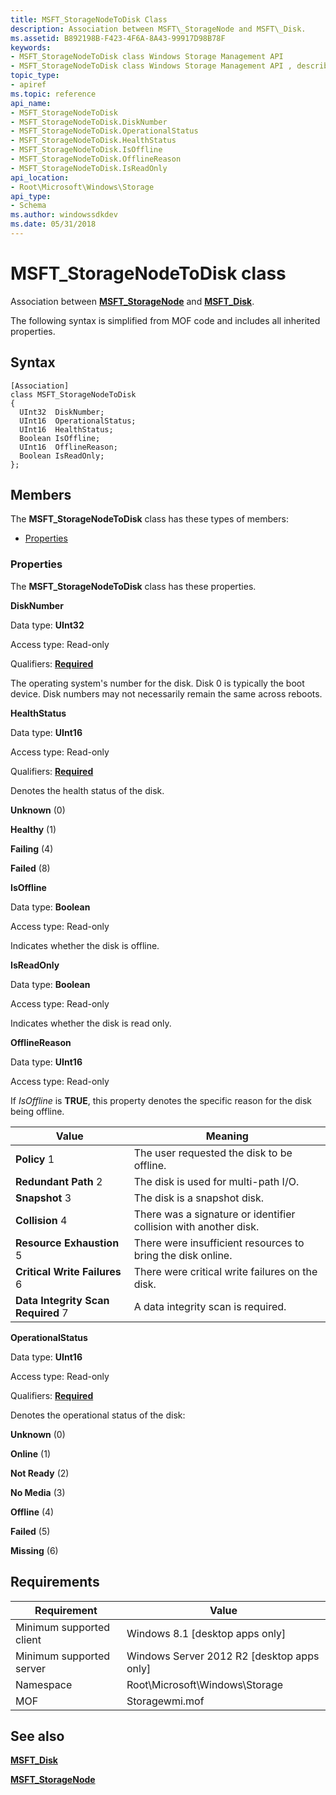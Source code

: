 ```yaml
---
title: MSFT_StorageNodeToDisk Class
description: Association between MSFT\_StorageNode and MSFT\_Disk.
ms.assetid: B892198B-F423-4F6A-8A43-99917D98B78F
keywords:
- MSFT_StorageNodeToDisk class Windows Storage Management API
- MSFT_StorageNodeToDisk class Windows Storage Management API , described
topic_type:
- apiref
ms.topic: reference
api_name:
- MSFT_StorageNodeToDisk
- MSFT_StorageNodeToDisk.DiskNumber
- MSFT_StorageNodeToDisk.OperationalStatus
- MSFT_StorageNodeToDisk.HealthStatus
- MSFT_StorageNodeToDisk.IsOffline
- MSFT_StorageNodeToDisk.OfflineReason
- MSFT_StorageNodeToDisk.IsReadOnly
api_location:
- Root\Microsoft\Windows\Storage
api_type:
- Schema
ms.author: windowssdkdev
ms.date: 05/31/2018
---
```


# MSFT\_StorageNodeToDisk class

Association between [**MSFT\_StorageNode**](msft-storagenode.md) and [**MSFT\_Disk**](msft-disk.md).

The following syntax is simplified from MOF code and includes all inherited properties.

## Syntax

``` syntax
[Association]
class MSFT_StorageNodeToDisk
{
  UInt32  DiskNumber;
  UInt16  OperationalStatus;
  UInt16  HealthStatus;
  Boolean IsOffline;
  UInt16  OfflineReason;
  Boolean IsReadOnly;
};
```

## Members

The **MSFT\_StorageNodeToDisk** class has these types of members:

-   [Properties](#properties)

### Properties

The **MSFT\_StorageNodeToDisk** class has these properties.

 

**DiskNumber**
   

Data type: **UInt32**
 

Access type: Read-only
 

Qualifiers: [**Required**](/windows/win32/wmisdk/standard-qualifiers)
 

The operating system's number for the disk. Disk 0 is typically the boot device. Disk numbers may not necessarily remain the same across reboots.

 

**HealthStatus**
   

Data type: **UInt16**
 

Access type: Read-only
 

Qualifiers: [**Required**](/windows/win32/wmisdk/standard-qualifiers)
 

Denotes the health status of the disk.

 

**Unknown** (0)
 

**Healthy** (1)
 

**Failing** (4)
 

**Failed** (8)
 

 

**IsOffline**
   

Data type: **Boolean**
 

Access type: Read-only
 

Indicates whether the disk is offline.

 

**IsReadOnly**
   

Data type: **Boolean**
 

Access type: Read-only
 

Indicates whether the disk is read only.

 

**OfflineReason**
   

Data type: **UInt16**
 

Access type: Read-only
 

If *IsOffline* is **TRUE**, this property denotes the specific reason for the disk being offline.



| Value                                                                                                                                                                                                                                                                                                           | Meaning                                                                     |
|-----------------------------------------------------------------------------------------------------------------------------------------------------------------------------------------------------------------------------------------------------------------------------------------------------------------|-----------------------------------------------------------------------------|
|  **Policy** 1                                                                                          | The user requested the disk to be offline.                       |
|  **Redundant Path** 2                                                          | The disk is used for multi-path I/O.                             |
|  **Snapshot** 3                                                                                  | The disk is a snapshot disk.                                     |
|  **Collision** 4                                                                              | There was a signature or identifier collision with another disk. |
|  **Resource Exhaustion** 5                                      | There were insufficient resources to bring the disk online.      |
|  **Critical Write Failures** 6                      | There were critical write failures on the disk.                  |
|  **Data Integrity Scan Required** 7  | A data integrity scan is required.                               |



 

 

**OperationalStatus**
   

Data type: **UInt16**
 

Access type: Read-only
 

Qualifiers: [**Required**](/windows/win32/wmisdk/standard-qualifiers)
 

Denotes the operational status of the disk:

 

**Unknown** (0)
 

**Online** (1)
 

**Not Ready** (2)
 

**No Media** (3)
 

**Offline** (4)
 

**Failed** (5)
 

**Missing** (6)
 

 

## Requirements



| Requirement | Value |
|-------------------------------------|-------------------------------------------------------------------------------------------|
| Minimum supported client | Windows 8.1 \[desktop apps only\]                                              |
| Minimum supported server | Windows Server 2012 R2 \[desktop apps only\]                                   |
| Namespace                | Root\\Microsoft\\Windows\\Storage                                              |
| MOF                      |  Storagewmi.mof  |



## See also

 

[**MSFT\_Disk**](msft-disk.md)
 

[**MSFT\_StorageNode**](msft-storagenode.md)
 

 

